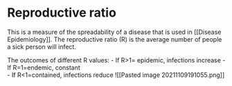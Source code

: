 # Reproductive ratio
This is a measure of the spreadability of a disease that is used in [[Disease Epidemiology]]. The reproductive ratio (R) is the average number of people a sick person will infect.

The outcomes of different R values:
	-   If R>1= epidemic, infections increase
	-   If R=1=endemic, constant   
	-   If R<1=contained, infections reduce
		![[Pasted image 20211109191055.png]]